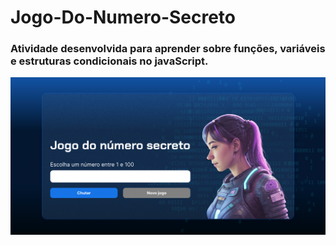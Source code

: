 # Jogo-Do-Numero-Secreto
### Atividade desenvolvida para aprender sobre funções, variáveis e estruturas condicionais no javaScript.


<img src="./img/Imagen_Pagina.png" alt="Imagem da Paginha Principal">
